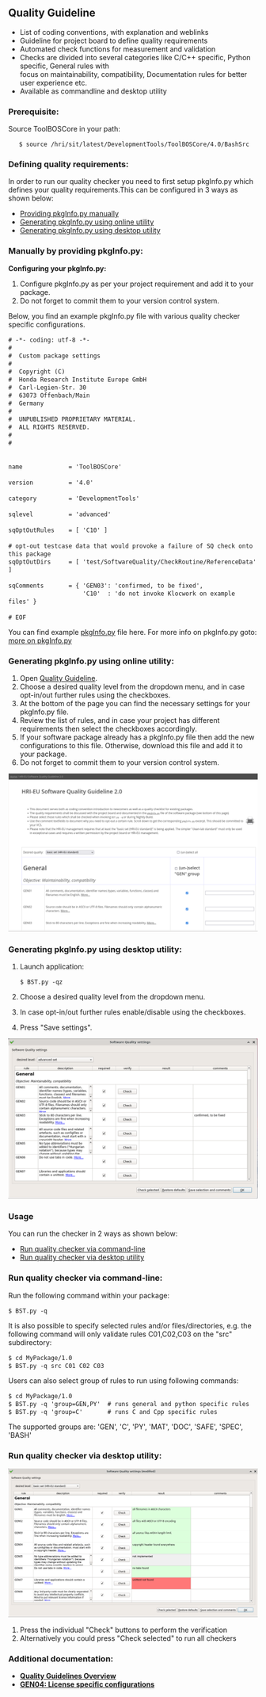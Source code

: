 ##  Quality Guideline

* List of coding conventions, with explanation and weblinks
* Guideline for project board to define quality requirements
* Automated check functions for measurement and validation
* Checks are divided into several categories like C/C++ specific, Python
  specific, General rules with   
  focus on maintainability, compatibility, Documentation rules for better
  user experience etc.
* Available as commandline and desktop utility


### Prerequisite:

Source ToolBOSCore in your path:
   
       $ source /hri/sit/latest/DevelopmentTools/ToolBOSCore/4.0/BashSrc


###  Defining quality requirements:

In order to run our quality checker you need to first setup pkgInfo.py which
defines your quality requirements.This can be configured in 3 ways as shown
below:

* [Providing pkgInfo.py manually](#pkgInfo_manually)
* [Generating pkgInfo.py using online utility](#pkgInfo_via_online_utility)
* [Generating pkgInfo.py using desktop utility](#pkgInfo_via_desktop_utility)


### Manually by providing pkgInfo.py: <a name="pkgInfo_manually"></a>

**Configuring your pkgInfo.py:**  
1. Configure pkgInfo.py as per your project requirement and
   add it to your package.
2. Do not forget to commit them to your version control system.  

Below, you find an example pkgInfo.py file with various quality
checker specific configurations.

```
# -*- coding: utf-8 -*-
#
#  Custom package settings
#
#  Copyright (C)
#  Honda Research Institute Europe GmbH
#  Carl-Legien-Str. 30
#  63073 Offenbach/Main
#  Germany
#
#  UNPUBLISHED PROPRIETARY MATERIAL.
#  ALL RIGHTS RESERVED.
#
#


name             = 'ToolBOSCore'

version          = '4.0'

category         = 'DevelopmentTools'

sqlevel          = 'advanced'

sqOptOutRules    = [ 'C10' ]

# opt-out testcase data that would provoke a failure of SQ check onto this package
sqOptOutDirs     = [ 'test/SoftwareQuality/CheckRoutine/ReferenceData' ]

sqComments       = { 'GEN03': 'confirmed, to be fixed',
                     'C10'  : 'do not invoke Klocwork on example files' }

# EOF

```

You can find example [pkgInfo.py](../../../examples/pkgInfo.py) file here.
For more info on pkgInfo.py goto: 
[more on pkgInfo.py](../Tools/BuildSystemTools/PkgInfo.md)


### Generating pkgInfo.py using online utility: <a name="pkgInfo_via_online_utility"></a>

1. Open [Quality Guideline](https://doc.honda-ri.de/hri/sit/latest/Intranet/TopicPortal/3.0/web/QualityGuideline.html).
2. Choose a desired quality level from the dropdown menu, and in case
opt-in/out further rules using the checkboxes.
3. At the bottom of the page you can find the necessary settings for your
pkgInfo.py file.  
4. Review the list of rules, and in case your project has different
requirements then select the checkboxes accordingly.  
5. If your software package already has a pkgInfo.py file then add the new
configurations to this file. Otherwise, download this file and add it to your
package.
6. Do not forget to commit them to your version control system.

![Software Quality Guidelines](SQ-Webpage.png)


### Generating pkgInfo.py using desktop utility: <a name="pkgInfo_via_desktop_utility"></a>

1. Launch application:
   
       $ BST.py -qz
   
2. Choose a desired quality level from the dropdown menu.
3. In case opt-in/out further rules enable/disable using the checkboxes.
3. Press "Save settings".

![Software Quality Guidelines](ZenBuildMode-SQCheck1.png)


### Usage

You can run the checker in 2 ways as shown below:

* [Run quality checker via command-line](#command_line)
* [Run quality checker via desktop utility](#desktop_utility)


### Run quality checker via command-line: <a name="command_line"></a>

Run the following command within your package:   

    $ BST.py -q

It is also possible to specify selected rules and/or files/directories,
e.g. the following command will only validate rules C01,C02,C03 on the "src"
subdirectory:   

    $ cd MyPackage/1.0  
    $ BST.py -q src C01 C02 C03

Users can also select group of rules to run using following commands:

    $ cd MyPackage/1.0
    $ BST.py -q 'group=GEN,PY'  # runs general and python specific rules
    $ BST.py -q 'group=C'       # runs C and Cpp specific rules

The supported groups are: 'GEN', 'C', 'PY', 'MAT', 'DOC', 'SAFE', 'SPEC', 'BASH'

### Run quality checker via desktop utility: <a name="desktop_utility"></a>

![Software Quality Guidelines](ZenBuildMode-SQCheck2.png)

1. Press the individual "Check" buttons to perform the verification
2. Alternatively you could press "Check selected" to run all checkers


### Additional documentation:

* [**Quality Guidelines Overview**](https://doc.honda-ri.de/hri/sit/latest/Intranet/TopicPortal/3.0/web/QualityGuideline.html)
* [**GEN04: License specific configurations**](../HowTo/LicenseChecks.md)